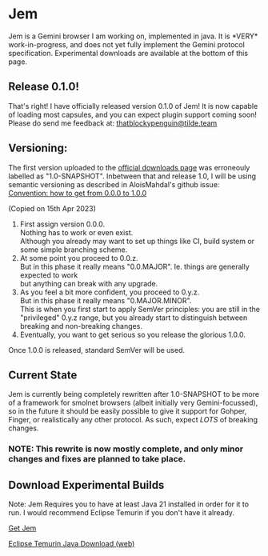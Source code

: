 # Jem
Jem is a Gemini browser I am working on, implemented in java. It is \*VERY\* work-in-progress, and does not yet fully implement the Gemini protocol specification. Experimental downloads are available at the bottom of this page.

## Release 0.1.0!
That's right! I have officially released version 0.1.0 of Jem! It is now capable of loading most capsules, and you can expect plugin support coming soon! Please do send me feedback at: thatblockypenguin@tilde.team

## Versioning:
The first version uploaded to the [official downloads page](gemini://tilde.team/~thatblockypenguin/jem/) was erroneouly labelled as "1.0-SNAPSHOT".
Inbetween that and release 1.0, I will be using semantic versioning as described in AloisMahdal's github issue: [Convention: how to get from 0.0.0 to 1.0.0](https://github.com/semver/semver/issues/363)

(Copied on 15th Apr 2023)
1. First assign version 0.0.0.  
   Nothing has to work or even exist.  
   Although you already may want to set up things like CI, build system or some simple branching scheme.
2. At some point you proceed to 0.0.z.  
   But in this phase it really means "0.0.MAJOR". Ie. things are generally expected to work  
   but anything can break with any upgrade.
3. As you feel a bit more confident, you proceed to 0.y.z.  
   But in this phase it really means "0.MAJOR.MINOR".  
   This is when you first start to apply SemVer principles: you are still in the "privileged" 0.y.z range, but you already start to distinguish between breaking and non-breaking changes.
4. Eventually, you want to get serious so you release the glorious 1.0.0.

Once 1.0.0 is released, standard SemVer will be used.

## Current State
Jem is currently being completely rewritten after 1.0-SNAPSHOT to be more of a framework for smolnet browsers (albeit initially very Gemini-focussed), so in the future it should be easily possible to give it support for Gohper, Finger, or realistically any other protocol. As such, expect *LOTS* of breaking changes.

### NOTE: This rewrite is now mostly complete, and only minor changes and fixes are planned to take place.

## Download Experimental Builds
Note: Jem Requires you to have at least Java 21 installed in order for it to run. I would recommend Eclipse Temurin if you don't have it already.

[Get Jem](https://tilde.team/~thatblockypenguin/jem/downloads)

[Eclipse Temurin Java Download (web)](https://adoptium.net)